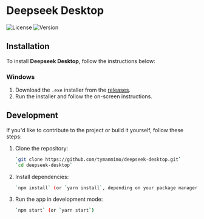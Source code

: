 # Deepseek Desktop

![License](https://img.shields.io/badge/license-MIT-blue.svg)
![Version](https://img.shields.io/badge/version-1.0.0-green.svg)

## Installation

To install **Deepseek Desktop**, follow the instructions below:

### Windows
1. Download the `.exe` installer from the [releases](https://github.com/tymanmimo/deepseek-desktop/releases).
2. Run the installer and follow the on-screen instructions.

## Development

If you'd like to contribute to the project or build it yourself, follow these steps:

1. Clone the repository:
   ```bash
   `git clone https://github.com/tymanmimo/deepseek-desktop.git`  
   `cd deepseek-desktop`

3. Install dependencies:
   ```bash
   `npm install` (or `yarn install`, depending on your package manager)

5. Run the app in development mode:
   ```bash
   `npm start` (or `yarn start`)
